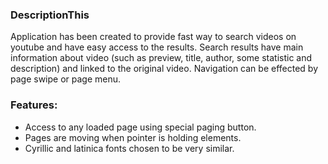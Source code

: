 ### DescriptionThis 
Application has been created to provide fast way to search videos on youtube and have easy access to the results. 
Search results have main information about video (such as preview, title, author, some statistic and description) and linked to the original video.
Navigation can be effected by page swipe or page menu.

### Features:
* Access to any loaded page using special paging button.
* Pages are moving when pointer is holding elements.
* Cyrillic and latinica fonts chosen to be very similar.
